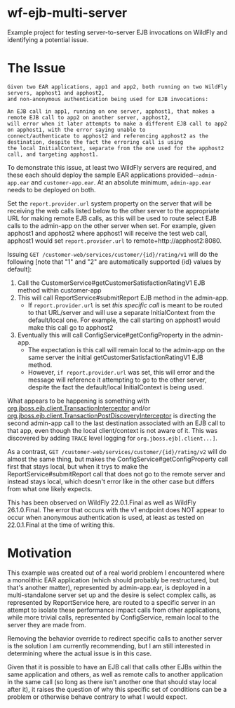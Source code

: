 # wf-ejb-multi-server
Example project for testing server-to-server EJB invocations on WildFly and identifying a potential issue.

# The Issue

```
Given two EAR applications, app1 and app2, both running on two WildFly servers, apphost1 and apphost2, 
and non-anonymous authentication being used for EJB invocations:

An EJB call in app1, running on one server, apphost1, that makes a remote EJB call to app2 on another server, apphost2, 
will error when it later attempts to make a different EJB call to app2 on apphost1, with the error saying unable to
connect/authenticate to apphost2 and referencing apphost2 as the destination, despite the fact the erroring call is using 
the local InitialContext, separate from the one used for the apphost2 call, and targeting apphost1.     
```

To demonstrate this issue, at least two WildFly servers are required, and these each should deploy the sample
EAR applications provided--`admin-app.ear` and `customer-app.ear`. At an absolute minimum, `admin-app.ear` needs to
be deployed on both.

Set the `report.provider.url` system property on the server that will be receiving the web calls listed below to the other server 
to the appropriate URL for making remote EJB calls, as this will be used to route select EJB calls to the admin-app on the
other server when set. For example, given apphost1 and apphost2 where apphost1 will receive the test web call, apphost1
would set `report.provider.url` to remote+http://apphost2:8080.

Issuing `GET /customer-web/services/customer/{id}/rating/v1` will do the following 
[note that "1" and "2" are automatically supported {id} values by default]:

1) Call the CustomerService#getCustomerSatisfactionRatingV1 EJB method within customer-app
2) This will call ReportService#submitReport EJB method in the admin-app.
   - If `report.provider.url` is set *this specific call* is meant to be routed to that URL/server and will use a separate 
   InitialContext from the default/local one. For example, the call starting on apphost1 would make this call go to apphost2
3) Eventually this will call ConfigService#getConfigProperty in the admin-app.
   - The expectation is this call will remain local to the admin-app on the same server the initial getCustomerSatisfactionRatingV1 EJB method.
   - However, `if report.provider.url` was set, this will error and the message will reference it attempting to go to 
   the other server, despite the fact the default/local InitialContext is being used.

What appears to be happening is something with [org.jboss.ejb.client.TransactionInterceptor](https://github.com/wildfly/jboss-ejb-client/blob/4.0/javax/src/main/java/org/jboss/ejb/client/TransactionInterceptor.java)
and/or [org.jboss.ejb.client.TransactionPostDiscoveryInterceptor](https://github.com/wildfly/jboss-ejb-client/blob/4.0/javax/src/main/java/org/jboss/ejb/client/TransactionPostDiscoveryInterceptor.java)
is directing the second admin-app call to the last destination associated with an EJB call to that app, even though the 
local client/context is not aware of it. This was discovered by adding `TRACE` level logging for `org.jboss.ejb[.client...]`.

As a contrast, `GET /customer-web/services/customer/{id}/rating/v2` will do almost the same thing, but makes the 
ConfigService#getConfigProperty call first that stays local, but when it trys to make the ReportService#submitReport call
that does not go to the remote server and instead stays local, which doesn't error like in the other case but differs from
what one likely expects.

This has been observed on WildFly 22.0.1.Final as well as WildFly 26.1.0.Final. The error that occurs with the v1 endpoint
does NOT appear to occur when anonymous authentication is used, at least as tested on 22.0.1.Final at the time of writing 
this.


# Motivation

This example was created out of a real world problem I encountered where a monolithic EAR application 
(which should probably be restructured, but that's another matter), represented by admin-app.ear, is deployed in a 
multi-standalone server set up and the desire is select complex calls, as represented by ReportService here, 
are routed to a specific server in an attempt to isolate these performance impact calls from other applications, 
while more trivial calls, represented by ConfigService, remain local to the server they are made from.

Removing the behavior override to redirect specific calls to another server is the solution I am currently recommending,
but I am still interested in determining where the actual issue is in this case.

Given that it is possible to have an EJB call that calls other EJBs within the same application and others, as well as remote
calls to another application in the same call (so long as there isn't another one that should stay local after it), it
raises the question of why this specific set of conditions can be a problem or otherwise behave contrary to what I would 
expect.